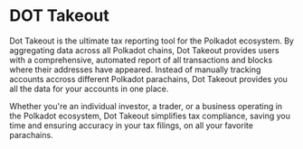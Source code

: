 # DOT Takeout

Dot Takeout is the ultimate tax reporting tool for the Polkadot ecosystem. By aggregating data across all Polkadot chains, Dot Takeout provides users with a comprehensive, automated report of all transactions and blocks where their addresses have appeared. Instead of manually tracking accounts accross different Polkadot parachains, Dot Takeout provides you all the data for your accounts in one place. 

Whether you're an individual investor, a trader, or a business operating in the Polkadot ecosystem, Dot Takeout simplifies tax compliance, saving you time and ensuring accuracy in your tax filings, on all your favorite parachains.
